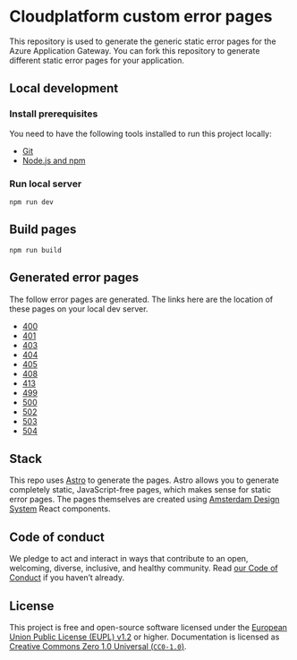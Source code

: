 <!-- @license CC0-1.0 -->

# Cloudplatform custom error pages

This repository is used to generate the generic static error pages for the Azure Application Gateway.
You can fork this repository to generate different static error pages for your application.

## Local development

### Install prerequisites

You need to have the following tools installed to run this project locally:

- [Git](https://git-scm.com/)
- [Node.js and npm](https://nodejs.org/en/)

### Run local server

`npm run dev`

## Build pages

`npm run build`

## Generated error pages

The follow error pages are generated. The links here are the location of these pages on your local dev server.

- [400](http://127.0.0.1:4321/400)
- [401](http://127.0.0.1:4321/401)
- [403](http://127.0.0.1:4321/403)
- [404](http://127.0.0.1:4321/404)
- [405](http://127.0.0.1:4321/405)
- [408](http://127.0.0.1:4321/408)
- [413](http://127.0.0.1:4321/413)
- [499](http://127.0.0.1:4321/499)
- [500](http://127.0.0.1:4321/500)
- [502](http://127.0.0.1:4321/502)
- [503](http://127.0.0.1:4321/503)
- [504](http://127.0.0.1:4321/504)

## Stack

This repo uses [Astro](https://astro.build/) to generate the pages.
Astro allows you to generate completely static, JavaScript-free pages, which makes sense for static error pages.
The pages themselves are created using [Amsterdam Design System](https://designsystem.amsterdam/) React components.

## Code of conduct

We pledge to act and interact in ways that contribute to an open, welcoming, diverse, inclusive, and healthy community.
Read [our Code of Conduct](https://github.com/Amsterdam/.github/blob/main/CODE_OF_CONDUCT.md) if you haven’t already.

## License

This project is free and open-source software licensed under the [European Union Public License (EUPL) v1.2](LICENSE.md) or higher.
Documentation is licensed as [Creative Commons Zero 1.0 Universal (`CC0-1.0`)](https://creativecommons.org/publicdomain/zero/1.0/legalcode).
